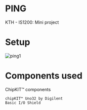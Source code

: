 # PING
KTH - IS1200: Mini project





# Setup

![ping1](https://user-images.githubusercontent.com/62188976/77232707-040ca400-6ba3-11ea-9172-3131d918335f.jpg)

# Components used
ChipKIT™ components

    chipKIT™ Uno32 by Digilent
    Basic I/O Shield

